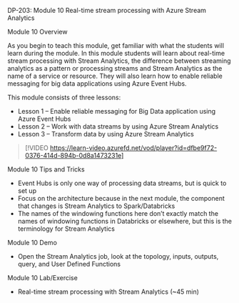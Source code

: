 

DP-203: Module 10 Real-time stream processing with Azure Stream Analytics 

Module 10 Overview 

As you begin to teach this module, get familiar with what the students will learn during the module. In this module students will learn about real-time stream processing with Stream Analytics, the difference between streaming analytics as a pattern or processing streams and Stream Analytics as the name of a service or resource. They will also learn how to enable reliable messaging for big data applications using Azure Event Hubs. 

This module consists of three lessons: 

- Lesson 1 – Enable reliable messaging for Big Data application using Azure Event Hubs 
- Lesson 2 – Work with data streams by using Azure Stream Analytics  
- Lesson 3 – Transform data by using Azure Stream Analytics  

> [!VIDEO https://learn-video.azurefd.net/vod/player?id=dfbe9f72-0376-414d-894b-0d8a1473231e] 

Module 10 Tips and Tricks 

- Event Hubs is only one way of processing data streams, but is quick to set up 
- Focus on the architecture because in the next module, the component that changes is Stream Analytics to Spark/Databricks 
- The names of the windowing functions here don’t exactly match the names of windowing functions in Databricks or elsewhere, but this is the terminology for Stream Analytics  

Module 10 Demo 

- Open the Stream Analytics job, look at the topology, inputs, outputs, query, and User Defined Functions 

Module 10 Lab/Exercise 

- Real-time stream processing with Stream Analytics (~45 min) 
